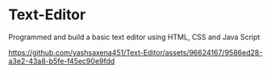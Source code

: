# Text-Editor
Programmed and build a basic text editor using HTML, CSS and Java Script


https://github.com/yashsaxena451/Text-Editor/assets/96624167/9586ed28-a3e2-43a8-b5fe-f45ec90e9fdd





